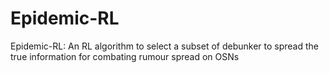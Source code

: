 # Epidemic-RL
Epidemic-RL: An RL algorithm to select a subset of debunker to spread the true information for combating rumour spread on OSNs
